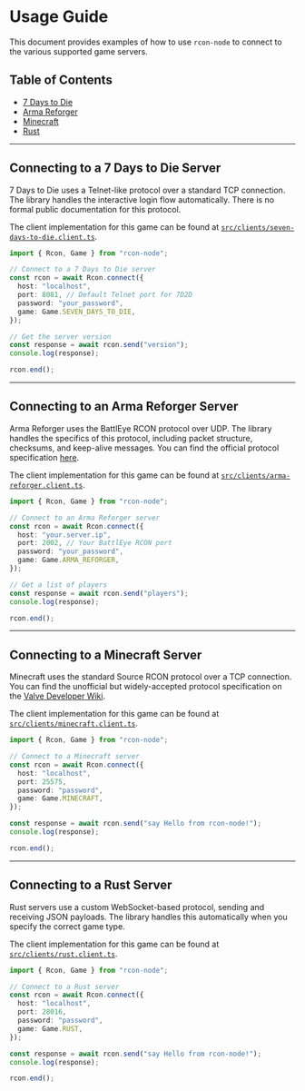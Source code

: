 # Usage Guide

This document provides examples of how to use `rcon-node` to connect to the various supported game servers.

## Table of Contents

- [7 Days to Die](#connecting-to-a-7-days-to-die-server)
- [Arma Reforger](#connecting-to-an-arma-reforger-server)
- [Minecraft](#connecting-to-a-minecraft-server)
- [Rust](#connecting-to-a-rust-server)

---

## Connecting to a 7 Days to Die Server

7 Days to Die uses a Telnet-like protocol over a standard TCP connection. The library handles the interactive login flow automatically. There is no formal public documentation for this protocol.

The client implementation for this game can be found at [`src/clients/seven-days-to-die.client.ts`](./src/clients/seven-days-to-die.client.ts).

```typescript
import { Rcon, Game } from "rcon-node";

// Connect to a 7 Days to Die server
const rcon = await Rcon.connect({
  host: "localhost",
  port: 8081, // Default Telnet port for 7D2D
  password: "your_password",
  game: Game.SEVEN_DAYS_TO_DIE,
});

// Get the server version
const response = await rcon.send("version");
console.log(response);

rcon.end();
```

---

## Connecting to an Arma Reforger Server

Arma Reforger uses the BattlEye RCON protocol over UDP. The library handles the specifics of this protocol, including packet structure, checksums, and keep-alive messages. You can find the official protocol specification [here](https://www.battleye.com/downloads/BERConProtocol.txt).

The client implementation for this game can be found at [`src/clients/arma-reforger.client.ts`](./src/clients/arma-reforger.client.ts).

```typescript
import { Rcon, Game } from "rcon-node";

// Connect to an Arma Reforger server
const rcon = await Rcon.connect({
  host: "your.server.ip",
  port: 2002, // Your BattlEye RCON port
  password: "your_password",
  game: Game.ARMA_REFORGER,
});

// Get a list of players
const response = await rcon.send("players");
console.log(response);

rcon.end();
```

---

## Connecting to a Minecraft Server

Minecraft uses the standard Source RCON protocol over a TCP connection. You can find the unofficial but widely-accepted protocol specification on the [Valve Developer Wiki](https://developer.valvesoftware.com/wiki/Source_RCON_Protocol).

The client implementation for this game can be found at [`src/clients/minecraft.client.ts`](./src/clients/minecraft.client.ts).

```typescript
import { Rcon, Game } from "rcon-node";

// Connect to a Minecraft server
const rcon = await Rcon.connect({
  host: "localhost",
  port: 25575,
  password: "password",
  game: Game.MINECRAFT,
});

const response = await rcon.send("say Hello from rcon-node!");
console.log(response);

rcon.end();
```

---

## Connecting to a Rust Server

Rust servers use a custom WebSocket-based protocol, sending and receiving JSON payloads. The library handles this automatically when you specify the correct game type.

The client implementation for this game can be found at [`src/clients/rust.client.ts`](./src/clients/rust.client.ts).

```typescript
import { Rcon, Game } from "rcon-node";

// Connect to a Rust server
const rcon = await Rcon.connect({
  host: "localhost",
  port: 28016,
  password: "password",
  game: Game.RUST,
});

const response = await rcon.send("say Hello from rcon-node!");
console.log(response);

rcon.end();
```
